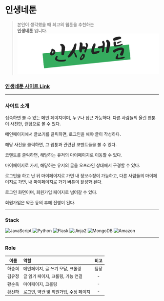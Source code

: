 # 인생네툰
> 본인이 생각했을 때 최고의 웹툰을 추천하는 </br> **인생네툰** 입니다.
<img src="./static/lifewebtoon2.png" alt=""></img><br/>

### [인생네툰 사이트 Link](http://ariul-dev.shop/)
---

### 사이트 소개

접속하면 볼 수 있는 메인 페이지이며, 누구나 접근 가능하다.
다른 사람들의 올린 웹툰이 사진만, 랜덤으로 볼 수 있다.

메인페이지에서 글쓰기를 클릭하면, 로그인을 해야 글이 작성하다.

해당 사진을 클릭하면, 그 웹툰과 관련된 코멘트들을 볼 수 있다.

코멘트를 클릭하면, 해당하는 유저의 마이페이지로 이동할 수 있다.

마이페이지로 가서, 해당하는 유저의 글을 오프라인 상태에서 구경할 수 있다.

로그인을 하고 난 뒤 마이페이지로 가면 내 정보수정이 가능하고, 
다른 사람들의 마이페이지로 가면, 내 마이페이지로 가기 버튼이 활성화 된다.

로그인 화면이며, 회원가입 페이지로 넘어갈 수 있다.

회원가입은 약관 동의 후에 진행이 된다.

---------------
<!-- Stack -->

### Stack

![JavaScript](https://img.shields.io/badge/-JavaScript-%23F7DF1C?style=for-the-badge&logo=javascript&logoColor=000000&labelColor=%23F7DF1C&color=%23FFCE5A)
![Python](https://img.shields.io/badge/-Python-007ACC?style=for-the-badge&logo=Python&color=white)
![Flask](https://img.shields.io/badge/-Flask-007ACC?style=for-the-badge&logo=Flask)
![Jinja2](https://img.shields.io/badge/-Jinja2-F05032?style=for-the-badge&logo=Jinja&logoColor=ffffff)
![MongoDB](https://img.shields.io/badge/-MongoDB-43853d?style=for-the-badge&logo=MongoDB&logoColor=white)
![Amazon](https://img.shields.io/badge/-AWS_EC2-232F3E?style=for-the-badge&logo=Amazon-aws&logoColor=white)


---

<!-- Role -->

### Role

|  이름  | 역할                               | 비고         |
| :----: | :--------------------------------- | :-----------: |
| 하승희 | 메인페이지, 글 쓰기 모달, 크롤링 |팀장 |
| 김유정 | 글 읽기 페이지, 크롤링, 기능 연결 | - |
| 황순욱 | 마이페이지, 크롤링 | - |
| 황선하 |  로그인, 약관 및 회원가입, 수정 페이지  | - |
